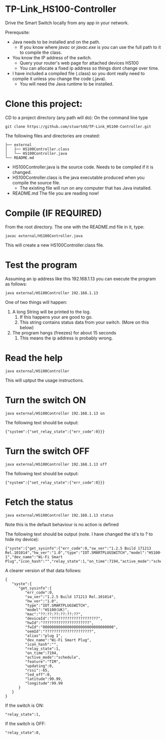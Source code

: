# TP-Link_HS100-Controller
Drive the Smart Switch locally from any app in your network.

Prerequsite: 
* Java needs to be installed and on the path.
  * If you know where *javac* or *javac.exe* is you can use the full path to it to compile the class.
* You know the IP address of the switch.
  * Query your router's web page for attached devices HS100
  * You can allocate a fixed ip address so things dont change over time.
* I have included a compiled file (.class) so you dont really need to compile it unless you change the code (.java).
  * You will need the Java runtime to be installed.

# Clone this project:
CD to a project directory (any path will do):
On the command line type
```
git clone https://github.com/stuartdd/TP-Link_HS100-Controller.git
```
The following files and directories are created:
```
├── external
│   ├── HS100Controller.class
│   └── HS100Controller.java
└── README.md
```
* HS100Controller.java is the source code. Needs to be compiled if it is changed.
* HS100Controller.class is the java executable produced when you compile the source file.
  * The existing file will run on any computer that has Java installed.
* README.md The file you are reading now!

# Compile (IF REQUIRED)
From the root directory. The one with the README.md file in it, type:
```
javac external/HS100Controller.java
```
This will create a new HS100Controller.class file.

# Test the program 
Assuming an ip address like this 192.168.1.13 you can execute the program as follows:
```
java external/HS100Controller 192.168.1.13
```
One of two things will happen:
1. A long String will be printed to the log. 
   1. If this happens your are good to go.
   1. This string contains status data from your switch. (More on this below)
1. The program hangs (freezes) for about 15 seconds
   1. This means the ip address is probably wrong.
   
# Read the help
```
java external/HS100Controller
```
This will uptput the usage instructions.

# Turn the switch ON
```
java external/HS100Controller 192.168.1.13 on
```
The following text should be output:
```
{"system":{"set_relay_state":{"err_code":0}}}
```
# Turn the switch OFF
```
java external/HS100Controller 192.168.1.13 off
```
The following text should be output:
```
{"system":{"set_relay_state":{"err_code":0}}}
```
# Fetch the status
```
java external/HS100Controller 192.168.1.13 status
```
Note this is the default behaviour is no action is defined

The following text should be output (note. I have changed the id's to ? to hide my device):
```
{"syste":{"get_sysinfo":{"err_code":0,"sw_ver":"1.2.5 Build 171213 Rel.101014","hw_ver":"1.0","type":"IOT.SMARTPLUGSWITCH","model":"HS100(UK)","mac":"??:??:??:??:??:??","deviceId":"?????????????????????","hwId":"?????????????????????","fwId":"00000000000000000000000000000000","oemId":"?????????????????????","alias":"plug 1","dev_name":"Wi-Fi Smart Plug","icon_hash":"","relay_state":1,"on_time":7194,"active_mode":"schedule","feature":"TIM","updating":0,"rssi":-65,"led_off":0,"latitude":99.99,"longitude":99.99}}}
```
A clearer version of that data follows:
```
{
   "syste":{
      "get_sysinfo":{
         "err_code":0,
         "sw_ver":"1.2.5 Build 171213 Rel.101014",
         "hw_ver":"1.0",
         "type":"IOT.SMARTPLUGSWITCH",
         "model":"HS100(UK)",
         "mac":"??:??:??:??:??:??",
         "deviceId":"?????????????????????",
         "hwId":"?????????????????????",
         "fwId":"00000000000000000000000000000000",
         "oemId":"?????????????????????",
         "alias":"plug 1",
         "dev_name":"Wi-Fi Smart Plug",
         "icon_hash":"",
         "relay_state":1,
         "on_time":7194,
         "active_mode":"schedule",
         "feature":"TIM",
         "updating":0,
         "rssi":-65,
         "led_off":0,
         "latitude":99.99,
         "longitude":99.99
      }
   }
}
```
If the switch is ON:
```
"relay_state":1,
```
If the switch is OFF:
```
"relay_state":0,
```



